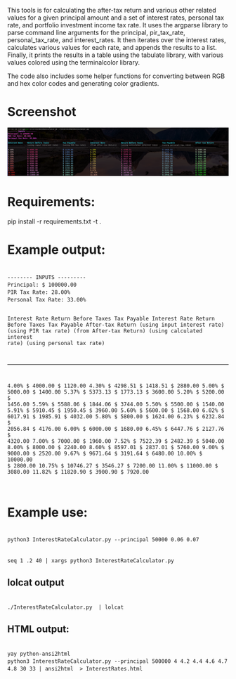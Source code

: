 This tools is for calculating the after-tax return and various other related values for a given principal amount and a set of interest rates, personal tax rate, and portfolio investment income tax rate. It uses the argparse library to parse command line arguments for the principal, pir_tax_rate, personal_tax_rate, and interest_rates. It then iterates over the interest rates, calculates various values for each rate, and appends the results to a list. Finally, it prints the results in a table using the tabulate library, with various values colored using the terminalcolor library.

The code also includes some helper functions for converting between RGB and hex color codes and generating color gradients.

# Screenshot

![Screenshot](screenshot.png)

# Requirements:
pip install -r requirements.txt -t .

# Example output:
<code>
-------- INPUTS --------- 
Principal: $ 100000.00
PIR Tax Rate: 28.00%
Personal Tax Rate: 33.00%

Interest Rate    Return Before Taxes            Tax Payable             Interest Rate              Return Before Taxes                 Tax Payable                  After-tax Return
                 (using input interest rate)    (using PIR tax rate)    (from After-tax Return)    (using calculated interest rate)    (using personal tax rate)
---------------  -----------------------------  ----------------------  -------------------------  ----------------------------------  ---------------------------  ------------------
4.00%            $ 4000.00                      $ 1120.00               4.30%                      $ 4298.51                           $ 1418.51                    $ 2880.00
5.00%            $ 5000.00                      $ 1400.00               5.37%                      $ 5373.13                           $ 1773.13                    $ 3600.00
5.20%            $ 5200.00                      $ 1456.00               5.59%                      $ 5588.06                           $ 1844.06                    $ 3744.00
5.50%            $ 5500.00                      $ 1540.00               5.91%                      $ 5910.45                           $ 1950.45                    $ 3960.00
5.60%            $ 5600.00                      $ 1568.00               6.02%                      $ 6017.91                           $ 1985.91                    $ 4032.00
5.80%            $ 5800.00                      $ 1624.00               6.23%                      $ 6232.84                           $ 2056.84                    $ 4176.00
6.00%            $ 6000.00                      $ 1680.00               6.45%                      $ 6447.76                           $ 2127.76                    $ 4320.00
7.00%            $ 7000.00                      $ 1960.00               7.52%                      $ 7522.39                           $ 2482.39                    $ 5040.00
8.00%            $ 8000.00                      $ 2240.00               8.60%                      $ 8597.01                           $ 2837.01                    $ 5760.00
9.00%            $ 9000.00                      $ 2520.00               9.67%                      $ 9671.64                           $ 3191.64                    $ 6480.00
10.00%           $ 10000.00                     $ 2800.00               10.75%                     $ 10746.27                          $ 3546.27                    $ 7200.00
11.00%           $ 11000.00                     $ 3080.00               11.82%                     $ 11820.90                          $ 3900.90                    $ 7920.00

</code>

# Example use:
<code>
python3 InterestRateCalculator.py --principal 50000 0.06 0.07 

seq 1 .2 40 | xargs python3 InterestRateCalculator.py
</code>
## lolcat output
<code bash>
./InterestRateCalculator.py  | lolcat
</code>

## HTML output:
<code bash>
yay python-ansi2html
python3 InterestRateCalculator.py --principal 500000 4 4.2 4.4 4.6 4.7 4.8 30 33 | ansi2html  > InterestRates.html
</code>
